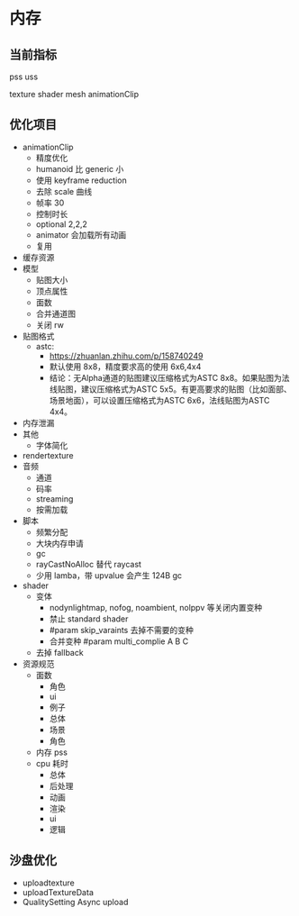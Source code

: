 # 内存
## 当前指标
pss
uss

texture
shader
mesh
animationClip

## 优化项目
- animationClip
    - 精度优化
    - humanoid 比 generic 小
    - 使用 keyframe reduction 
    - 去除 scale 曲线
    - 帧率 30
    - 控制时长
    - optional 2,2,2
    - animator 会加载所有动画
    - 复用
- 缓存资源
- 模型
    - 贴图大小
    - 顶点属性
    - 面数
    - 合并通道图
    - 关闭 rw
- 贴图格式
    - astc:
        - https://zhuanlan.zhihu.com/p/158740249
        - 默认使用 8x8，精度要求高的使用 6x6,4x4
        - 结论：无Alpha通道的贴图建议压缩格式为ASTC 8x8。如果贴图为法线贴图，建议压缩格式为ASTC 5x5。有更高要求的贴图（比如面部、场景地面），可以设置压缩格式为ASTC 6x6，法线贴图为ASTC 4x4。
- 内存泄漏
- 其他
    - 字体简化
- rendertexture
- 音频
    - 通道
    - 码率
    - streaming
    - 按需加载
- 脚本
    - 频繁分配
    - 大块内存申请
    - gc
    - rayCastNoAlloc 替代 raycast
    - 少用 lamba，带 upvalue 会产生 124B gc
- shader
    - 变体
        - nodynlightmap, nofog, noambient, nolppv 等关闭内置变种
        - 禁止 standard shader
        - #param skip_varaints 去掉不需要的变种
        - 合并变种 #param multi_complie A B C
    - 去掉 fallback
- 资源规范
    - 面数
        - 角色
        - ui
        - 例子
        - 总体
        - 场景
        - 角色
    - 内存 pss
    - cpu 耗时
        - 总体
        - 后处理
        - 动画
        - 渲染
        - ui
        - 逻辑

## 沙盘优化

- uploadtexture        
- uploadTextureData
- QualitySetting Async upload